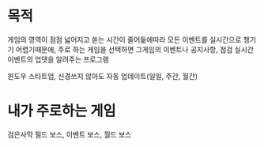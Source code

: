 # 목적
게임의 영역이 점점 넓어지고 쏟는 시간이 줄어듦에따라
모든 이벤트를 실시간으로 챙기기 어렵기때문에, 주로 하는 게임을 선택하면
그게임의 이벤트나 공지사항, 점검 실시간이벤트의 업뎃을 알려주는 프로그램


윈도우 스타트업, 신경쓰지 않아도 자동 업데이트(일일, 주간, 월간)


# 내가 주로하는 게임
검은사막
필드 보스, 이벤트 보스, 월드 보스

